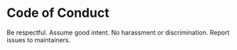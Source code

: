 # Code of Conduct

Be respectful. Assume good intent. No harassment or discrimination. Report issues to maintainers.

